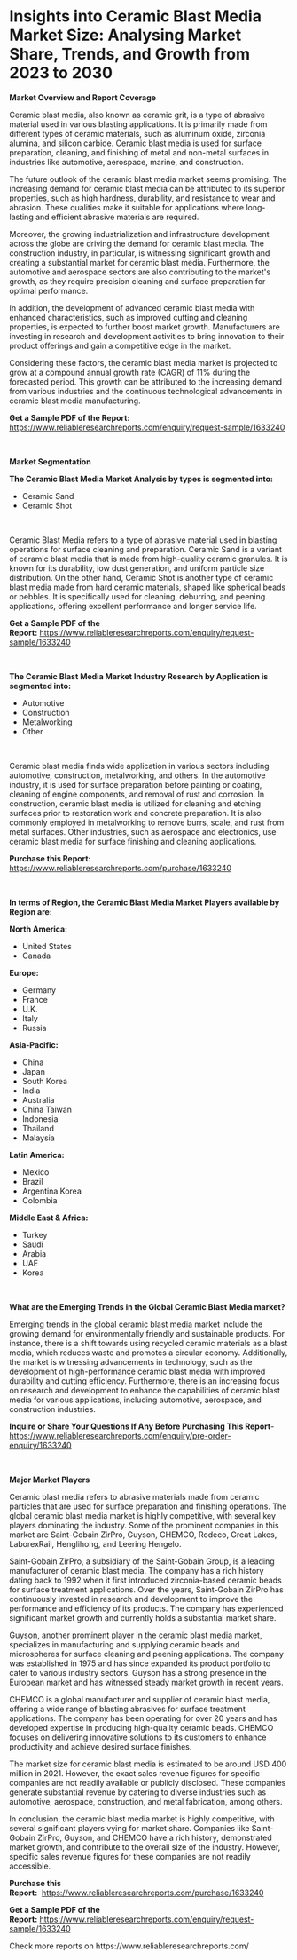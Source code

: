 <p><h1>Insights into Ceramic Blast Media Market Size: Analysing Market Share, Trends, and Growth from 2023 to 2030</h1></p><p><strong>Market Overview and Report Coverage</strong></p>
<p><p>Ceramic blast media, also known as ceramic grit, is a type of abrasive material used in various blasting applications. It is primarily made from different types of ceramic materials, such as aluminum oxide, zirconia alumina, and silicon carbide. Ceramic blast media is used for surface preparation, cleaning, and finishing of metal and non-metal surfaces in industries like automotive, aerospace, marine, and construction.</p><p>The future outlook of the ceramic blast media market seems promising. The increasing demand for ceramic blast media can be attributed to its superior properties, such as high hardness, durability, and resistance to wear and abrasion. These qualities make it suitable for applications where long-lasting and efficient abrasive materials are required.</p><p>Moreover, the growing industrialization and infrastructure development across the globe are driving the demand for ceramic blast media. The construction industry, in particular, is witnessing significant growth and creating a substantial market for ceramic blast media. Furthermore, the automotive and aerospace sectors are also contributing to the market's growth, as they require precision cleaning and surface preparation for optimal performance.</p><p>In addition, the development of advanced ceramic blast media with enhanced characteristics, such as improved cutting and cleaning properties, is expected to further boost market growth. Manufacturers are investing in research and development activities to bring innovation to their product offerings and gain a competitive edge in the market.</p><p>Considering these factors, the ceramic blast media market is projected to grow at a compound annual growth rate (CAGR) of 11% during the forecasted period. This growth can be attributed to the increasing demand from various industries and the continuous technological advancements in ceramic blast media manufacturing.</p></p>
<p><strong>Get a Sample PDF of the Report:</strong> <a href="https://www.reliableresearchreports.com/enquiry/request-sample/1633240">https://www.reliableresearchreports.com/enquiry/request-sample/1633240</a></p>
<p>&nbsp;</p>
<p><strong>Market Segmentation</strong></p>
<p><strong>The Ceramic Blast Media Market Analysis by types is segmented into:</strong></p>
<p><ul><li>Ceramic Sand</li><li>Ceramic Shot</li></ul></p>
<p>&nbsp;</p>
<p><p>Ceramic Blast Media refers to a type of abrasive material used in blasting operations for surface cleaning and preparation. Ceramic Sand is a variant of ceramic blast media that is made from high-quality ceramic granules. It is known for its durability, low dust generation, and uniform particle size distribution. On the other hand, Ceramic Shot is another type of ceramic blast media made from hard ceramic materials, shaped like spherical beads or pebbles. It is specifically used for cleaning, deburring, and peening applications, offering excellent performance and longer service life.</p></p>
<p><strong>Get a Sample PDF of the Report:</strong>&nbsp;<a href="https://www.reliableresearchreports.com/enquiry/request-sample/1633240">https://www.reliableresearchreports.com/enquiry/request-sample/1633240</a></p>
<p>&nbsp;</p>
<p><strong>The Ceramic Blast Media Market Industry Research by Application is segmented into:</strong></p>
<p><ul><li>Automotive</li><li>Construction</li><li>Metalworking</li><li>Other</li></ul></p>
<p>&nbsp;</p>
<p><p>Ceramic blast media finds wide application in various sectors including automotive, construction, metalworking, and others. In the automotive industry, it is used for surface preparation before painting or coating, cleaning of engine components, and removal of rust and corrosion. In construction, ceramic blast media is utilized for cleaning and etching surfaces prior to restoration work and concrete preparation. It is also commonly employed in metalworking to remove burrs, scale, and rust from metal surfaces. Other industries, such as aerospace and electronics, use ceramic blast media for surface finishing and cleaning applications.</p></p>
<p><strong>Purchase this Report:</strong>&nbsp; <a href="https://www.reliableresearchreports.com/purchase/1633240">https://www.reliableresearchreports.com/purchase/1633240</a></p>
<p>&nbsp;</p>
<p><strong>In terms of Region, the Ceramic Blast Media Market Players available by Region are:</strong></p>
<p>
    <p> <strong> North America: </strong>
        <ul>
            <li>United States</li>
            <li>Canada</li>
        </ul>
        </p> 
    <p> <strong> Europe: </strong>
        <ul>
            <li>Germany</li>
            <li>France</li>
            <li>U.K.</li>
            <li>Italy</li>
            <li>Russia</li>
        </ul>
        </p> 
    <p> <strong> Asia-Pacific: </strong>
        <ul>
            <li>China</li>
            <li>Japan</li>
            <li>South Korea</li>
            <li>India</li>
            <li>Australia</li>
            <li>China Taiwan</li>
            <li>Indonesia</li>
            <li>Thailand</li>
            <li>Malaysia</li>
        </ul>
        </p> 
    <p> <strong> Latin America: </strong>
        <ul>
            <li>Mexico</li>
            <li>Brazil</li>
            <li>Argentina Korea</li>
            <li>Colombia</li>
        </ul>
        </p> 
    <p> <strong> Middle East & Africa: </strong>
        <ul>
            <li>Turkey</li>
            <li>Saudi</li>
            <li>Arabia</li>
            <li>UAE</li>
            <li>Korea</li>
        </ul>
    </p>
    </p>
<p>&nbsp;</p>
<p><strong>What are the Emerging Trends in the Global Ceramic Blast Media market?</strong></p>
<p><p>Emerging trends in the global ceramic blast media market include the growing demand for environmentally friendly and sustainable products. For instance, there is a shift towards using recycled ceramic materials as a blast media, which reduces waste and promotes a circular economy. Additionally, the market is witnessing advancements in technology, such as the development of high-performance ceramic blast media with improved durability and cutting efficiency. Furthermore, there is an increasing focus on research and development to enhance the capabilities of ceramic blast media for various applications, including automotive, aerospace, and construction industries.</p></p>
<p><strong>Inquire or Share Your Questions If Any Before Purchasing This Report</strong>- <a href="https://www.reliableresearchreports.com/enquiry/pre-order-enquiry/1633240">https://www.reliableresearchreports.com/enquiry/pre-order-enquiry/1633240</a></p>
<p>&nbsp;</p>
<p><strong>Major Market Players</strong></p>
<p><p>Ceramic blast media refers to abrasive materials made from ceramic particles that are used for surface preparation and finishing operations. The global ceramic blast media market is highly competitive, with several key players dominating the industry. Some of the prominent companies in this market are Saint-Gobain ZirPro, Guyson, CHEMCO, Rodeco, Great Lakes, LaborexRail, Henglihong, and Leering Hengelo.</p><p>Saint-Gobain ZirPro, a subsidiary of the Saint-Gobain Group, is a leading manufacturer of ceramic blast media. The company has a rich history dating back to 1992 when it first introduced zirconia-based ceramic beads for surface treatment applications. Over the years, Saint-Gobain ZirPro has continuously invested in research and development to improve the performance and efficiency of its products. The company has experienced significant market growth and currently holds a substantial market share.</p><p>Guyson, another prominent player in the ceramic blast media market, specializes in manufacturing and supplying ceramic beads and microspheres for surface cleaning and peening applications. The company was established in 1975 and has since expanded its product portfolio to cater to various industry sectors. Guyson has a strong presence in the European market and has witnessed steady market growth in recent years.</p><p>CHEMCO is a global manufacturer and supplier of ceramic blast media, offering a wide range of blasting abrasives for surface treatment applications. The company has been operating for over 20 years and has developed expertise in producing high-quality ceramic beads. CHEMCO focuses on delivering innovative solutions to its customers to enhance productivity and achieve desired surface finishes.</p><p>The market size for ceramic blast media is estimated to be around USD 400 million in 2021. However, the exact sales revenue figures for specific companies are not readily available or publicly disclosed. These companies generate substantial revenue by catering to diverse industries such as automotive, aerospace, construction, and metal fabrication, among others.</p><p>In conclusion, the ceramic blast media market is highly competitive, with several significant players vying for market share. Companies like Saint-Gobain ZirPro, Guyson, and CHEMCO have a rich history, demonstrated market growth, and contribute to the overall size of the industry. However, specific sales revenue figures for these companies are not readily accessible.</p></p>
<p><strong>Purchase this Report:</strong>&nbsp;&nbsp;<a href="https://www.reliableresearchreports.com/purchase/1633240">https://www.reliableresearchreports.com/purchase/1633240</a></p>
<p></p>
<p><strong>Get a Sample PDF of the Report:</strong>&nbsp;<a href="https://www.reliableresearchreports.com/enquiry/request-sample/1633240">https://www.reliableresearchreports.com/enquiry/request-sample/1633240</a></p>
<p>Check more reports on https://www.reliableresearchreports.com/</p>